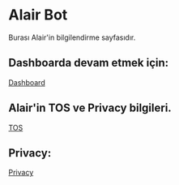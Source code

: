 # Alair Bot
Burası Alair'in bilgilendirme sayfasıdır.

## Dashboarda devam etmek için:
[Dashboard](http://5.180.253.192:4000/)


## Alair'in TOS ve Privacy bilgileri.
[TOS](https://AlairBot.github.io/tos)

## Privacy:
[Privacy](https://AlairBot.github.io/privacy)
